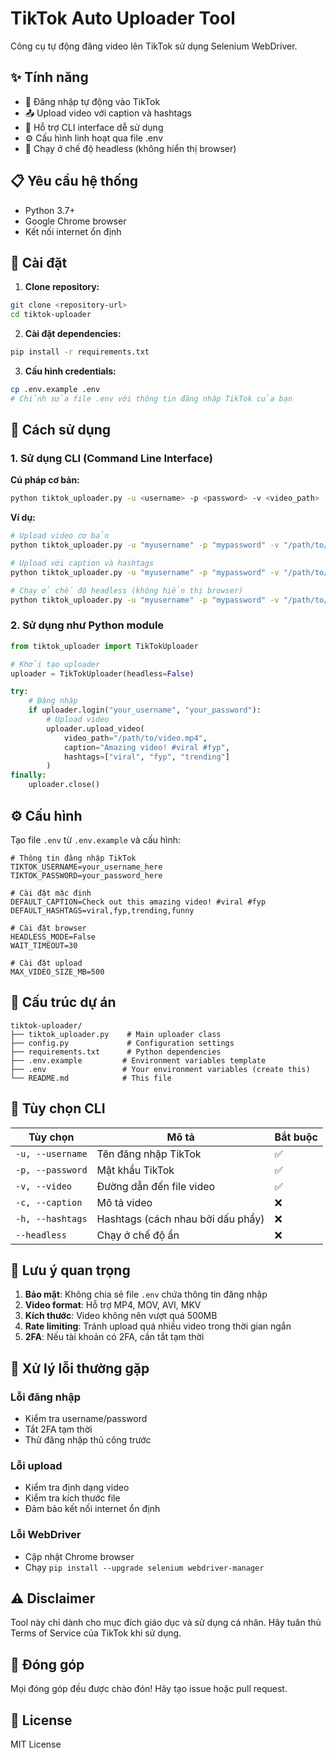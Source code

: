 # TikTok Auto Uploader Tool

Công cụ tự động đăng video lên TikTok sử dụng Selenium WebDriver.

## ✨ Tính năng

- 🔐 Đăng nhập tự động vào TikTok
- 📤 Upload video với caption và hashtags
- 🎯 Hỗ trợ CLI interface dễ sử dụng
- ⚙️ Cấu hình linh hoạt qua file .env
- 🤖 Chạy ở chế độ headless (không hiển thị browser)

## 📋 Yêu cầu hệ thống

- Python 3.7+
- Google Chrome browser
- Kết nối internet ổn định

## 🚀 Cài đặt

1. **Clone repository:**
```bash
git clone <repository-url>
cd tiktok-uploader
```

2. **Cài đặt dependencies:**
```bash
pip install -r requirements.txt
```

3. **Cấu hình credentials:**
```bash
cp .env.example .env
# Chỉnh sửa file .env với thông tin đăng nhập TikTok của bạn
```

## 📖 Cách sử dụng

### 1. Sử dụng CLI (Command Line Interface)

**Cú pháp cơ bản:**
```bash
python tiktok_uploader.py -u <username> -p <password> -v <video_path>
```

**Ví dụ:**
```bash
# Upload video cơ bản
python tiktok_uploader.py -u "myusername" -p "mypassword" -v "/path/to/video.mp4"

# Upload với caption và hashtags
python tiktok_uploader.py -u "myusername" -p "mypassword" -v "/path/to/video.mp4" -c "Check out this amazing video!" -h "viral,fyp,trending"

# Chạy ở chế độ headless (không hiển thị browser)
python tiktok_uploader.py -u "myusername" -p "mypassword" -v "/path/to/video.mp4" --headless
```

### 2. Sử dụng như Python module

```python
from tiktok_uploader import TikTokUploader

# Khởi tạo uploader
uploader = TikTokUploader(headless=False)

try:
    # Đăng nhập
    if uploader.login("your_username", "your_password"):
        # Upload video
        uploader.upload_video(
            video_path="/path/to/video.mp4",
            caption="Amazing video! #viral #fyp",
            hashtags=["viral", "fyp", "trending"]
        )
finally:
    uploader.close()
```

## ⚙️ Cấu hình

Tạo file `.env` từ `.env.example` và cấu hình:

```env
# Thông tin đăng nhập TikTok
TIKTOK_USERNAME=your_username_here
TIKTOK_PASSWORD=your_password_here

# Cài đặt mặc định
DEFAULT_CAPTION=Check out this amazing video! #viral #fyp
DEFAULT_HASHTAGS=viral,fyp,trending,funny

# Cài đặt browser
HEADLESS_MODE=False
WAIT_TIMEOUT=30

# Cài đặt upload
MAX_VIDEO_SIZE_MB=500
```

## 📁 Cấu trúc dự án

```
tiktok-uploader/
├── tiktok_uploader.py    # Main uploader class
├── config.py             # Configuration settings
├── requirements.txt      # Python dependencies
├── .env.example         # Environment variables template
├── .env                 # Your environment variables (create this)
└── README.md            # This file
```

## 🔧 Tùy chọn CLI

| Tùy chọn | Mô tả | Bắt buộc |
|----------|-------|----------|
| `-u, --username` | Tên đăng nhập TikTok | ✅ |
| `-p, --password` | Mật khẩu TikTok | ✅ |
| `-v, --video` | Đường dẫn đến file video | ✅ |
| `-c, --caption` | Mô tả video | ❌ |
| `-h, --hashtags` | Hashtags (cách nhau bởi dấu phẩy) | ❌ |
| `--headless` | Chạy ở chế độ ẩn | ❌ |

## 📝 Lưu ý quan trọng

1. **Bảo mật**: Không chia sẻ file `.env` chứa thông tin đăng nhập
2. **Video format**: Hỗ trợ MP4, MOV, AVI, MKV
3. **Kích thước**: Video không nên vượt quá 500MB
4. **Rate limiting**: Tránh upload quá nhiều video trong thời gian ngắn
5. **2FA**: Nếu tài khoản có 2FA, cần tắt tạm thời

## 🐛 Xử lý lỗi thường gặp

### Lỗi đăng nhập
- Kiểm tra username/password
- Tắt 2FA tạm thời
- Thử đăng nhập thủ công trước

### Lỗi upload
- Kiểm tra định dạng video
- Kiểm tra kích thước file
- Đảm bảo kết nối internet ổn định

### Lỗi WebDriver
- Cập nhật Chrome browser
- Chạy `pip install --upgrade selenium webdriver-manager`

## ⚠️ Disclaimer

Tool này chỉ dành cho mục đích giáo dục và sử dụng cá nhân. Hãy tuân thủ Terms of Service của TikTok khi sử dụng.

## 🤝 Đóng góp

Mọi đóng góp đều được chào đón! Hãy tạo issue hoặc pull request.

## 📄 License

MIT License